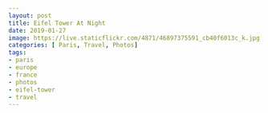 ```yaml
---
layout: post
title: Eifel Tower At Night
date: 2019-01-27
image: https://live.staticflickr.com/4871/46897375591_cb40f6013c_k.jpg
categories: [ Paris, Travel, Photos]
tags:
- paris
- europe
- france
- photos
- eifel-tower
- travel
---
```

